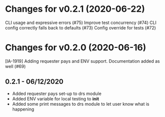 # Changes for v0.2.1 (2020-06-22)
CLI usage and expressive errors (#75)
Improve test concurrency (#74)
CLI config correctly falls back to defaults (#73)
Config override for tests (#72)

# Changes for v0.2.0 (2020-06-16)
[IA-1919] Adding requester pays and ENV support. Documentation added as well (#69)

## 0.2.1 - 06/12/2020
- Added requester pays set-up to drs module
- Added ENV variable for local testing to __init__
- Added some print messages to drs module to let user know what is happening
